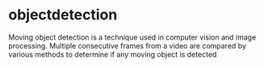 # objectdetection
Moving object detection is a technique used in computer vision and image processing. Multiple consecutive frames from a video are compared by various methods to determine if any moving object is detected
